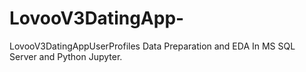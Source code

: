 # LovooV3DatingApp-
LovooV3DatingAppUserProfiles Data Preparation and EDA In MS SQL Server and Python Jupyter.
